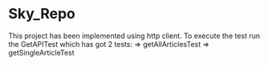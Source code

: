 # Sky_Repo
This project has been implemented using http client. To execute the test run the GetAPITest which has got 2 tests:
=> getAllArticlesTest 
=> getSingleArticleTest

